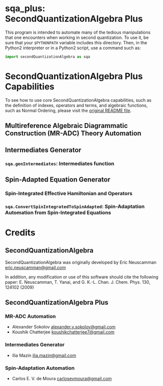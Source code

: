 # sqa_plus: SecondQuantizationAlgebra Plus

This program is intended to automate many of the tedious manipulations that one encounters when working in second quantization.
To use it, be sure that your ```$PYTHONPATH``` variable includes this directory.
Then, in the Python2 interpreter or in a Python2 script, use a command such as:

```python
import secondQuantizationAlgebra as sqa
```

# SecondQuantizationAlgebra Plus Capabilities

To see how to use core SecondQuantizationAlgebra capabilities, such as the definition of indexes, operators and terms, and algebraic functions, such as Normal Ordering, please visit the [original README file](sqa_original/README.md).

## Multireference Algebraic Diagrammatic Construction (MR-ADC) Theory Automation

## Intermediates Generator
### `sqa.genIntermediates`: Intermediates function

## Spin-Adapted Equation Generator
### Spin-Integrated Effective Hamiltonian and Operators

### `sqa.ConvertSpinIntegratedToSpinAdapted`: Spin-Adaptation Automation from Spin-Integrated Equations

# Credits
## SecondQuantizationAlgebra
SecondQuantizationAlgebra was originally developed by Eric Neuscamman <eric.neuscamman@gmail.com>

In addition, any modification or use of this software should cite the following paper:
  E. Neuscamman, T. Yanai, and G. K.-L. Chan.
  J. Chem. Phys. 130, 124102 (2009)

## SecondQuantizationAlgebra Plus
### MR-ADC Automation
- Alexander Sokolov <alexander.y.sokolov@gmail.com>
- Koushik Chatterjee <koushikchatterjee7@gmail.com>

### Intermediates Generator
- Ilia Mazin <ilia.mazin@gmail.com>

### Spin-Adaptation Automation
- Carlos E. V. de Moura <carlosevmoura@gmail.com>